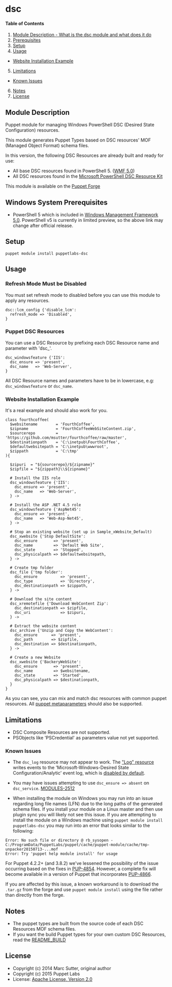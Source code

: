 # dsc
[wmf-5.0]: https://www.microsoft.com/en-us/download/details.aspx?id=46889
[DSCResources]: https://github.com/powershell/DSCResources


#### Table of Contents
1. [Module Description - What is the dsc module and what does it do](#module-description)
2. [Prerequisites](#windows-system-prerequisites)
3. [Setup](#setup)
4. [Usage](#usage)
  * [Website Installation Example](#website-installation-example)
5. [Limitations](#limitations)
  * [Known Issues](#known-issues)
6. [Notes](#notes)
7. [License](#license)

## Module Description

Puppet module for managing Windows PowerShell DSC (Desired State Configuration) resources.

This module generates Puppet Types based on DSC resources' MOF (Managed Object Format) schema files.

In this version, the following DSC Resources are already built and ready for use:
- All base DSC resources found in PowerShell 5. ([WMF 5.0][wmf-5.0])
- All DSC resources found in the [Microsoft PowerShell DSC Resource Kit][DSCResources]

This module is available on the [Puppet Forge](https://forge.puppetlabs.com/puppetlabs/dsc)

## Windows System Prerequisites

 - PowerShell 5 which is included in [Windows Management Framework 5.0][wmf-5.0]. PowerShell v5 is currently in limited preview, so the above link may change after official release.

## Setup

~~~
puppet module install puppetlabs-dsc
~~~

## Usage

### Refresh Mode Must be Disabled

You must set refresh mode to disabled before you can use this module to apply any resources.

~~~puppet
dsc::lcm_config {'disable_lcm':
  refresh_mode => 'Disabled',
}
~~~

### Puppet DSC Resources

You can use a DSC Resource by prefixing each DSC Resource name and parameter with 'dsc_'.

~~~puppet
dsc_windowsfeature {'IIS':
  dsc_ensure => 'present',
  dsc_name   => 'Web-Server',
}
~~~

All DSC Resource names and parameters have to be in lowercase, e.g: `dsc_windowsfeature` or `dsc_name`.

### Website Installation Example

It's a real example and should also work for you.

~~~puppet
class fourthcoffee(
  $websitename        = 'FourthCoffee',
  $zipname            = 'FourthCoffeeWebSiteContent.zip',
  $sourcerepo         = 'https://github.com/msutter/fourthcoffee/raw/master',
  $destinationpath    = 'C:\inetpub\FourthCoffee',
  $defaultwebsitepath = 'C:\inetpub\wwwroot',
  $zippath            = 'C:\tmp'
){

  $zipuri  = "${sourcerepo}/${zipname}"
  $zipfile = "${zippath}\\${zipname}"

  # Install the IIS role
  dsc_windowsfeature {'IIS':
    dsc_ensure => 'present',
    dsc_name   => 'Web-Server',
  } ->

  # Install the ASP .NET 4.5 role
  dsc_windowsfeature {'AspNet45':
    dsc_ensure => 'present',
    dsc_name   => 'Web-Asp-Net45',
  } ->

  # Stop an existing website (set up in Sample_xWebsite_Default)
  dsc_xwebsite {'Stop DefaultSite':
    dsc_ensure       => 'present',
    dsc_name         => 'Default Web Site',
    dsc_state        => 'Stopped',
    dsc_physicalpath => $defaultwebsitepath,
  } ->

  # Create tmp folder
  dsc_file {'tmp folder':
    dsc_ensure          => 'present',
    dsc_type            => 'Directory',
    dsc_destinationpath => $zippath,
  } ->

  # Download the site content
  dsc_xremotefile {'Download WebContent Zip':
    dsc_destinationpath => $zipfile,
    dsc_uri             => $zipuri,
  } ->

  # Extract the website content 
  dsc_archive {'Unzip and Copy the WebContent':
    dsc_ensure      => 'present',
    dsc_path        => $zipfile,
    dsc_destination => $destinationpath,
  } ->

  # Create a new Website
  dsc_xwebsite {'BackeryWebSite':
    dsc_ensure       => 'present',
    dsc_name         => $websitename,
    dsc_state        => 'Started',
    dsc_physicalpath => $destinationpath,
  }
}
~~~

As you can see, you can mix and match dsc resources with common puppet resources.
All [puppet metaparameters](https://docs.puppetlabs.com/references/latest/metaparameter.html) should also be supported.

## Limitations

- DSC Composite Resources are not supported.
- PSObjects like 'PSCredential' as parameters value not yet supported.

### Known Issues

- The `dsc_log` resource may not appear to work. The ["Log" resource](https://technet.microsoft.com/en-us/library/Dn282117.aspx) writes events to the 'Microsoft-Windows-Desired State Configuration/Analytic' event log, which is [disabled by default](https://technet.microsoft.com/en-us/library/Cc749492.aspx).

- You may have issues attempting to use `dsc_ensure => absent` on `dsc_service`. [MODULES-2512](https://tickets.puppetlabs.com/browse/MODULES-2512)

- When installing the module on Windows you may run into an issue regarding long file names (LFN) due to the long paths of the generated schema files. If you install your module on a Linux master and then use plugin sync you will likely not see this issue. If you are attempting to install the module on a Windows machine using `puppet module install puppetlabs-dsc` you may run into an error that looks similar to the following:

~~~
Error: No such file or directory @ rb_sysopen - C:/ProgramData/PuppetLabs/puppet/cache/puppet-module/cache/tmp-unpacker20150713-...mof
Error: Try 'puppet help module install' for usage
~~~

For Puppet 4.2.2+ (and 3.8.2) we've lessened the possibility of the issue occurring based on the fixes in [PUP-4854](https://tickets.puppetlabs.com/browse/PUP-4854). However, a complete fix will become available in a version of Puppet that incorporates [PUP-4866](https://tickets.puppetlabs.com/browse/PUP-4866).

If you are affected by this issue, a known workaround is to download the `.tar.gz` from the forge and use `puppet module install` using the file rather than directly from the forge.

## Notes

* The puppet types are built from the source code of each DSC Resources MOF schema files.
* If you want the build Puppet types for your own custom DSC Resources, read the [README_BUILD](README_BUILD.md)

## License

* Copyright (c) 2014 Marc Sutter, original author
* Copyright (c) 2015 Puppet Labs
* License: [Apache License, Version 2.0](https://github.com/puppetlabs/puppetlabs-dsc/blob/master/LICENSE)
